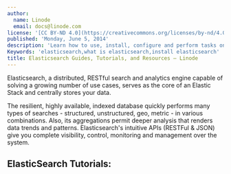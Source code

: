 ```yaml
---
author:
  name: Linode
  email: docs@linode.com
license: '[CC BY-ND 4.0](https://creativecommons.org/licenses/by-nd/4.0)'
published: 'Monday, June 5, 2014'
description: 'Learn how to use, install, configure and perform tasks on database management platform Elasticsearch in these tutorials.'
Keywords: 'elasticsearch,what is elasticsearch,install elasticsearch'
title: Elasticsearch Guides, Tutorials, and Resources – Linode
---
```


Elasticsearch, a distributed, RESTful search and analytics engine capable of solving a growing number of use cases, serves as the core of an Elastic Stack and centrally stores your data.

The resilient, highly available, indexed database quickly performs many types of searches - structured, unstructured, geo, metric - in various combinations. Also, its aggregations permit deeper analysis that renders data trends and patterns. Elasticsearch's intuitive APIs (RESTFul & JSON) give you complete visibility, control, monitoring and management over the system.

## ElasticSearch Tutorials:
